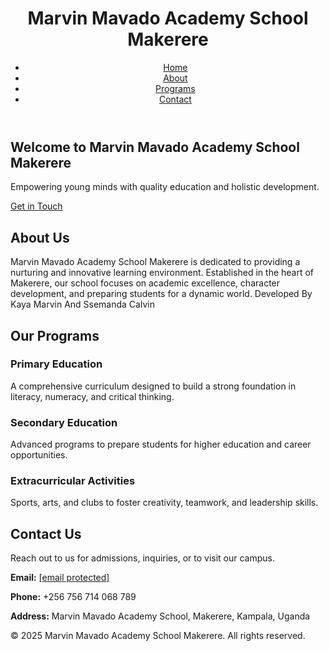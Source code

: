 
  <meta charset="UTF-8">
  <meta name="viewport" content="width=device-width, initial-scale=1.0">
  <title>Marvin Mavado Academy School Makerere</title>
  <script src="https://cdn.tailwindcss.com"></script>
</head>
<body class="bg-gray-100 font-sans">
  <!-- Header -->
  <header class="bg-blue-800 text-white">
    <div class="container mx-auto px-4 py-4 flex justify-between items-center">
      <h1 class="text-2xl font-bold"> Marvin  Mavado Academy School Makerere</h1>
      <nav>
        <ul class="flex space-x-6">
          <li><a href="#home" class="hover:underline">Home</a></li>
          <li><a href="#about" class="hover:underline">About</a></li>
          <li><a href="#programs" class="hover:underline">Programs</a></li>
          <li><a href="#contact" class="hover:underline">Contact</a></li>
        </ul>
      </nav>
    </div>
  </header>

  <!-- Hero Section -->
  <section id="home" class="bg-blue-600 text-white py-20">
    <div class="container mx-auto px-4 text-center">
      <h2 class="text-4xl font-bold mb-4">Welcome to Marvin Mavado Academy School Makerere</h2>
      <p class="text-lg mb-6">Empowering young minds with quality education and holistic development.</p>
      <a href="#contact" class="bg-yellow-500 text-black px-6 py-3 rounded-lg font-semibold hover:bg-yellow-600">Get in Touch</a>
    </div>
  </section>

  <!-- About Section -->
  <section id="about" class="py-16">
    <div class="container mx-auto px-4">
      <h2 class="text-3xl font-bold text-center mb-8">About Us</h2>
      <p class="text-lg text-gray-700 max-w-3xl mx-auto">
    Marvin Mavado Academy School Makerere is dedicated to providing a nurturing and innovative learning environment. 
        Established in the heart of Makerere, our school focuses on academic excellence, character development, 
        and preparing students for a dynamic world. Developed By Kaya Marvin And Ssemanda Calvin 
      </p>
    </div>
  </section>

  <!-- Programs Section -->
  <section id="programs" class="bg-gray-200 py-16">
    <div class="container mx-auto px-4">
      <h2 class="text-3xl font-bold text-center mb-8">Our Programs</h2>
      <div class="grid grid-cols-1 md:grid-cols-3 gap-8">
        <div class="bg-white p-6 rounded-lg shadow-md">
          <h3 class="text-xl font-semibold mb-4">Primary Education</h3>
          <p class="text-gray-600">
            A comprehensive curriculum designed to build a strong foundation in literacy, numeracy, and critical thinking.
          </p>
        </div>
        <div class="bg-white p-6 rounded-lg shadow-md">
          <h3 class="text-xl font-semibold mb-4">Secondary Education</h3>
          <p class="text-gray-600">
            Advanced programs to prepare students for higher education and career opportunities.
          </p>
        </div>
        <div class="bg-white p-6 rounded-lg shadow-md">
          <h3 class="text-xl font-semibold mb-4">Extracurricular Activities</h3>
          <p class="text-gray-600">
            Sports, arts, and clubs to foster creativity, teamwork, and leadership skills.
          </p>
        </div>
      </div>
    </div>
  </section>

  <!-- Contact Section -->
  <section id="contact" class="py-16">
    <div class="container mx-auto px-4 text-center">
      <h2 class="text-3xl font-bold mb-8">Contact Us</h2>
      <p class="text-lg text-gray-700 mb-6">
        Reach out to us for admissions, inquiries, or to visit our campus.
      </p>
      <div class="max-w-lg mx-auto">
        <p class="text-gray-600 mb-4"><strong>Email:</strong> <a href="/cdn-cgi/l/email-protection" class="__cf_email__" data-cfemail="98f1f6fef7d8f5f9eef9fcf7f9fbf9fcfdf5e1b6f9fbb6edff">[email&#160;protected]</a></p>
        <p class="text-gray-600 mb-4"><strong>Phone:</strong> +256 756 714 068 789</p>
        <p class="text-gray-600 mb-4"><strong>Address:</strong>  Marvin Mavado Academy School, Makerere, Kampala, Uganda</p>
      </div>
    </div>
  </section>

  <!-- Footer -->
  <footer class="bg-blue-800 text-white py-6">
    <div class="container mx-auto px-4 text-center">
      <p>&copy; 2025 Marvin Mavado Academy School Makerere. All rights reserved.</p>
    </div>
  </footer>
</body>
</html>
